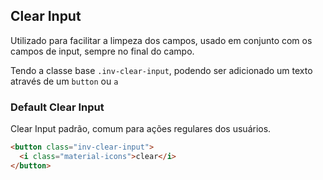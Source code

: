 ## Clear Input
Utilizado para facilitar a limpeza dos campos, usado em conjunto com os campos de input, sempre no final do campo.

Tendo a classe base `.inv-clear-input`, podendo ser adicionado um texto através de um `button` ou `a`

### Default Clear Input
Clear Input padrão, comum para ações regulares dos usuários.

``` html
<button class="inv-clear-input">
  <i class="material-icons">clear</i>
</button>
```

